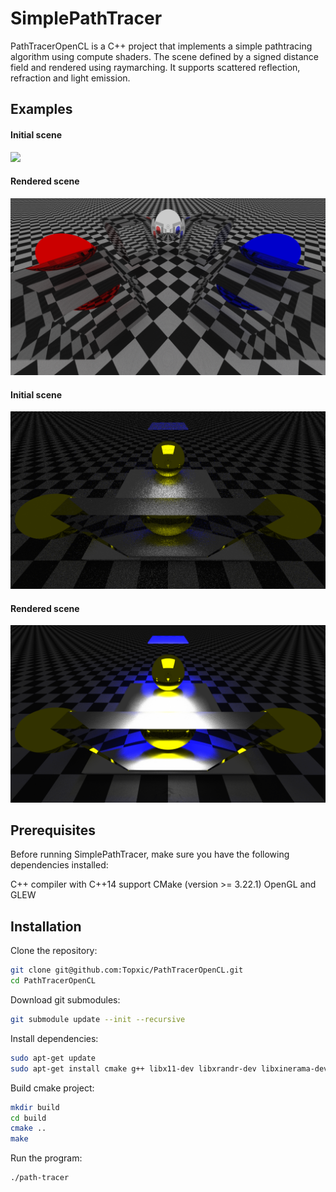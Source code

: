 # SimplePathTracer
PathTracerOpenCL is a C++ project that implements a simple pathtracing algorithm using compute shaders.
The scene defined by a signed distance field and rendered using raymarching. It supports scattered reflection, refraction
and light emission.

## Examples
#### Initial scene
![](scene1.png)
#### Rendered scene
![](scene1Render.png)

#### Initial scene
![](scene2.png)
#### Rendered scene
![](scene2Render.png)

## Prerequisites
Before running SimplePathTracer, make sure you have the following dependencies installed:

C++ compiler with C++14 support
CMake (version >= 3.22.1)
OpenGL and GLEW

## Installation
Clone the repository:
```bash
git clone git@github.com:Topxic/PathTracerOpenCL.git
cd PathTracerOpenCL
```
Download git submodules:
```bash
git submodule update --init --recursive
```
Install dependencies:
```bash
sudo apt-get update
sudo apt-get install cmake g++ libx11-dev libxrandr-dev libxinerama-dev libgl1-mesa-dev libglew-dev
```
Build cmake project:
```bash
mkdir build
cd build
cmake ..
make
```
Run the program:
```bash
./path-tracer
```
